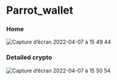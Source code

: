 # Parrot_wallet


### Home

![Capture d’écran 2022-04-07 à 15 49 44](https://user-images.githubusercontent.com/63207451/162214609-b41f310e-9cf9-4020-9494-222d8fa802c3.png)



### Detailed crypto

![Capture d’écran 2022-04-07 à 15 50 54](https://user-images.githubusercontent.com/63207451/162214840-e7b24243-156a-4aee-a5fb-3594eb945a49.png)
